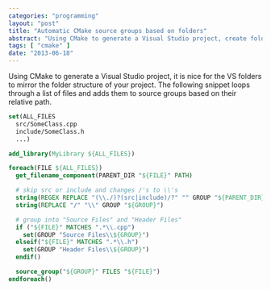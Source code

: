 ```yaml
---
categories: "programming"
layout: "post"
title: "Automatic CMake source groups based on folders"
abstract: "Using CMake to generate a Visual Studio project, create folders based on the actual directory structure."
tags: [ "cmake" ]
date: "2013-06-18"
---
```



Using CMake to generate a Visual Studio project, it is nice for the VS
folders to mirror the folder structure of your project.  The following
snippet loops through a list of files and adds them to source groups
based on their relative path.

~~~cmake
set(ALL_FILES
  src/SomeClass.cpp
  include/SomeClass.h
  ...)

add_library(MyLibrary ${ALL_FILES})

foreach(FILE ${ALL_FILES}) 
  get_filename_component(PARENT_DIR "${FILE}" PATH)

  # skip src or include and changes /'s to \\'s
  string(REGEX REPLACE "(\\./)?(src|include)/?" "" GROUP "${PARENT_DIR}")
  string(REPLACE "/" "\\" GROUP "${GROUP}")

  # group into "Source Files" and "Header Files"
  if ("${FILE}" MATCHES ".*\\.cpp")
    set(GROUP "Source Files\\${GROUP}")
  elseif("${FILE}" MATCHES ".*\\.h")
    set(GROUP "Header Files\\${GROUP}")
  endif()

  source_group("${GROUP}" FILES "${FILE}")
endforeach()
~~~

